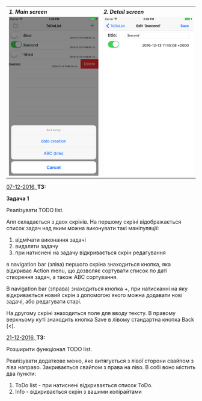 <table>
<tbody>
<tr align="left">
    <th><i>1. Main screen</i></th>
    <th><i>2. Detail screen</i></th>
</tr>
<tr>
<td><img src="/07-12-2016/ToDoList/ToDoList/ToDoList/Source/toDoList-ObjC.png" alt="Main screen"/></td>
<td><img src="/07-12-2016/ToDoList/ToDoList/ToDoList/Source/toDoList-ObjC-Detail.png" alt="Detail screen"/></td>
</tr>
</tbody>
</table>

<p><span style="text-decoration: underline;">07-12-2016, </span><strong>ТЗ:</strong></p>
<p><strong>Задача 1</strong></p>
<p><span style="font-weight: 400;">Реалізувати TODO list.</span></p>
<p><span style="font-weight: 400;">Апп складається з двох скрінів. На першому скріні відображається список задач над яким можна виконувати такі маніпуляції: </span></p>
<ol>
<li style="font-weight: 400;"><span style="font-weight: 400;">відмічати виконання задачі</span></li>
<li style="font-weight: 400;"><span style="font-weight: 400;">видаляти задачу </span></li>
<li style="font-weight: 400;"><span style="font-weight: 400;">при натиснені на задачу відкривається скрін редагування </span></li>
</ol>
<p><span style="font-weight: 400;">в navigation bar (зліва) першого скріна знаходиться кнопка, яка відкриває Action menu, що дозволяє сортувати список по даті створення задач, а також ABC сортування.</span></p>
<p><span style="font-weight: 400;">В navigation bar (зправа) знаходиться кнопка +, при натисканні на яку відкривається новий скрін з допомогою якого можна додавати нові задачі, або редагувати старі.</span></p>
<p><span style="font-weight: 400;">На другому скріні знаходиться поле для вводу тексту. В правому верхньому куті знаходить кнопка Save в лівому стандартна кнопка Back (&lt;).</span></p>

<p><span style="text-decoration: underline;">21-12-2016, </span><strong>ТЗ:</strong></p>
<p><span style="font-weight: 400;">Розширити функціонал TODO list. </span></p>
<p><span style="font-weight: 400;">Реалізувати додаткове меню, яке витягується з лівої сторони свайпом з ліва направо. Закривається свайпом з права на ліво. В собі воно містить два пункти:</span></p>
<ol>
<li style="font-weight: 400;"><span style="font-weight: 400;">ToDo list - при натиснені відкривається список ToDo.</span></li>
<li style="font-weight: 400;"><span style="font-weight: 400;">Info - відкривається скрін з вашими копірайтами</span></li>
</ol>







